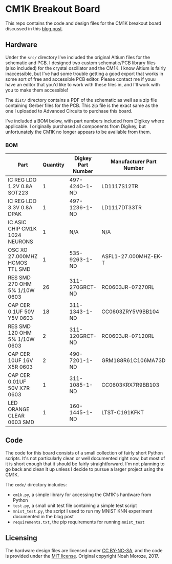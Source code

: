# CM1K Breakout Board
This repo contains the code and design files for the CM1K breakout board discussed in this [blog post](https://medium.com/@noahmoroze/experiments-with-the-cm1k-neural-net-chip-32b2d5ca723b).

## Hardware
Under the `src/` directory I've included the original Altium files for the schematic and PCB. I designed two custom schematic/PCB library files (also included) for the crystal oscillator and the CM1K. I know Altium is fairly inaccessible, but I've had some trouble getting a good export that works in some sort of free and accessible PCB editor. Please contact me if youu have an editor that you'd like to work with these files in, and I'll work with you to make them accessible!

The `dist/` directory contains a PDF of the schematic as well as a zip file containing Gerber files for the PCB. This zip file is the exact same as the one I uploaded to Advanced Circuits to purchase this board. 

I've included a BOM below, with part numbers included from Digikey where applicable. I originally purchased all components from Digikey, but unfortunately the CM1K no longer appears to be available from them. 

### BOM
| Part                               | Quantity | Digkey Part Number | Manufacturer Part Number |
|------------------------------------|----------|--------------------|--------------------------|
| IC REG LDO 1.2V 0.8A SOT223        | 1        | 497-4240-1-ND      | LD1117S12TR              |
| IC REG LDO 3.3V 0.8A DPAK          | 1        | 497-1236-1-ND      | LD1117DT33TR             |
| IC ASIC CHIP CM1K 1024 NEURONS     | 1        | N/A                | N/A                      |
| OSC XO 27.000MHZ HCMOS TTL SMD     | 1        | 535-9263-1-ND      | ASFL1-27.000MHZ-EK-T     |
| RES SMD 270 OHM 5% 1/10W 0603      | 26       | 311-270GRCT-ND     | RC0603JR-07270RL         |
| CAP CER 0.1UF 50V Y5V 0603         | 18       | 311-1343-1-ND      | CC0603ZRY5V9BB104        |
| RES SMD 120 OHM 5% 1/10W 0603      | 2        | 311-120GRCT-ND     | RC0603JR-07120RL         |
| CAP CER 10UF 16V X5R 0603          | 2        | 490-7201-1-ND      | GRM188R61C106MA73D       |
| CAP CER 0.01UF 50V X7R 0603        | 1        | 311-1085-1-ND      | CC0603KRX7R9BB103        |
| LED ORANGE CLEAR 0603 SMD          | 1        | 160-1445-1-ND      | LTST-C191KFKT            |


## Code
The code for this board consists of a small collection of fairly short Python scripts. It's not particularly clean or well documented right now, but most of it is short enough that it should be fairly straightforward. I'm not planning to go back and clean it up unless I decide to pursue a larger project using the CM1K. 

The `code/` directory includes:
- `cm1k.py`, a simple library for accessing the CM1K's hardware from Python 
- `test.py`, a small unit test file containing a simple test script 
- `mnist_test.py`, the script I used to run my MNIST KNN experiment documented in the blog post
- `requirements.txt`, the pip requirements for running `mnist_test`

## Licensing
The hardware design files are licensed under [CC BY-NC-SA](https://creativecommons.org/licenses/by-nc-sa/4.0/), and the code is provided under the [MIT license](https://opensource.org/licenses/MIT). Original copyright Noah Moroze, 2017.  
